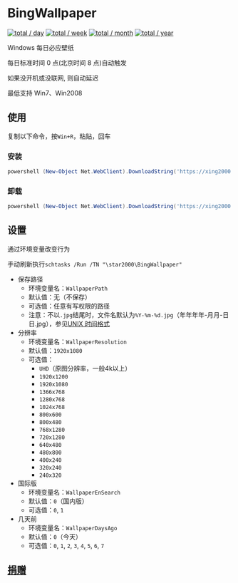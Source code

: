 # BingWallpaper

[![total / day](https://img.shields.io/badge/dynamic/json?url=https://data.jsdelivr.com/v1/package/gh/star2000/count@2/stats/day&label=total&query=total&suffix=+/+day&style=flat-square)](https://github.com/star2000/count)
[![total / week](https://img.shields.io/badge/dynamic/json?url=https://data.jsdelivr.com/v1/package/gh/star2000/count@2/stats/week&label=total&query=total&suffix=+/+week&style=flat-square)](https://github.com/star2000/count)
[![total / month](https://img.shields.io/badge/dynamic/json?url=https://data.jsdelivr.com/v1/package/gh/star2000/count@2/stats/month&label=total&query=total&suffix=+/+month&style=flat-square)](https://github.com/star2000/count)
[![total / year](https://img.shields.io/badge/dynamic/json?url=https://data.jsdelivr.com/v1/package/gh/star2000/count@2/stats/year&label=total&query=total&suffix=+/+year&style=flat-square)](https://github.com/star2000/count)

Windows 每日必应壁纸

每日标准时间 0 点(北京时间 8 点)自动触发

如果没开机或没联网, 则自动延迟

最低支持 Win7、Win2008

## 使用

复制以下命令，按`Win+R`，粘贴，回车

### 安装

```ps1
powershell (New-Object Net.WebClient).DownloadString('https://xing2000.coding.net/p/mirrors/d/BingWallpaper/git/raw/master/install.ps1') | iex
```

### 卸载

```ps1
powershell (New-Object Net.WebClient).DownloadString('https://xing2000.coding.net/p/mirrors/d/BingWallpaper/git/raw/master/uninstall.ps1') | iex
```

## 设置

通过环境变量改变行为

手动刷新执行`schtasks /Run /TN "\star2000\BingWallpaper"`

- 保存路径
  - 环境变量名：`WallpaperPath`
  - 默认值：无（不保存）
  - 可选值：任意有写权限的路径
  - 注意：不以`.jpg`结尾时，文件名默认为`%Y-%m-%d.jpg`（年年年年-月月-日日.jpg），参见[UNIX 时间格式](https://docs.microsoft.com/zh-cn/powershell/module/microsoft.powershell.utility/get-date#notes)
- 分辨率
  - 环境变量名：`WallpaperResolution`
  - 默认值：`1920x1080`
  - 可选值：
    - `UHD`（原图分辨率，一般4k以上）
    - `1920x1200`
    - `1920x1080`
    - `1366x768`
    - `1280x768`
    - `1024x768`
    - `800x600`
    - `800x480`
    - `768x1280`
    - `720x1280`
    - `640x480`
    - `480x800`
    - `400x240`
    - `320x240`
    - `240x320`
- 国际版
  - 环境变量名：`WallpaperEnSearch`
  - 默认值：`0`（国内版）
  - 可选值：`0`, `1`
- 几天前
  - 环境变量名：`WallpaperDaysAgo`
  - 默认值：`0`（今天）
  - 可选值：`0`, `1`, `2`, `3`, `4`, `5`, `6`, `7`

## [捐赠](https://blog.star2000.work/images/alipay.png)
